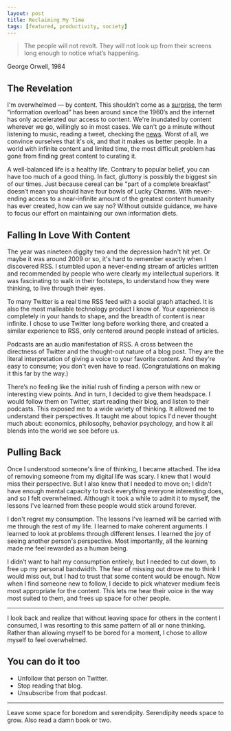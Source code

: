 ```yaml
---
layout: post
title: Reclaiming My Time
tags: [featured, productivity, society]
---
```


> The people will not revolt. They will not look up from their screens long enough to notice what’s happening.

George Orwell, 1984

## The Revelation

I'm overwhelmed — by content. This shouldn’t come as a [surprise](https://en.wikipedia.org/wiki/Information_overload), the term “information overload” has been around since the 1960’s and the internet has only accelerated our access to content. We're inundated by content wherever we go, willingly so in most cases. We can't go a minute without listening to music, reading a tweet, checking the [news](https://www.theguardian.com/media/2013/apr/12/news-is-bad-rolf-dobelli). Worst of all, we convince ourselves that it's ok, and that it makes us better people. In a world with infinite content and limited time, the most difficult problem has gone from finding great content to curating it.

A well-balanced life is a healthy life. Contrary to popular belief, you can have too much of a good thing. In fact, gluttony is possibly the biggest sin of our times. Just because cereal can be "part of a complete breakfast” doesn’t mean you should have four bowls of Lucky Charms. With never-ending access to a near-infinite amount of the greatest content humanity has ever created, how can we say no? Without outside guidance, we have to focus our effort on maintaining our own information diets.


## Falling In Love With Content

The year was nineteen diggity two and the depression hadn't hit yet. Or maybe it was around 2009 or so, it's hard to remember exactly when I discovered RSS. I stumbled upon a never-ending stream of articles written and recommended by people who were clearly my intellectual superiors. It was fascinating to walk in their footsteps, to understand how they were thinking, to live through their eyes.

To many Twitter is a real time RSS feed with a social graph attached. It is also the most malleable technology product I know of. Your experience is completely in your hands to shape, and the breadth of content is near infinite. I chose to use Twitter long before working there, and created a similar experience to RSS, only centered around people instead of articles.

Podcasts are an audio manifestation of RSS. A cross between the directness of Twitter and the thought-out nature of a blog post. They are the literal interpretation of giving a voice to your favorite content. And they're easy to consume; you don't even have to read. (Congratulations on making it this far by the way.)

There’s no feeling like the initial rush of finding a person with new or interesting view points. And in turn, I decided to give them headspace. I would follow them on Twitter, start reading their blog, and listen to their podcasts. This exposed me to a wide variety of thinking. It allowed me to understand their perspectives. It taught me about topics I'd never thought much about: economics, philosophy, behavior psychology, and how it all blends into the world we see before us.


## Pulling Back

Once I understood someone's line of thinking, I became attached. The idea of removing someone from my digital life was scary. I knew that I would miss their perspective. But I also knew that I needed to move on; I didn't have enough mental capacity to track everything everyone interesting does, and so I felt overwhelmed. Although it took a while to admit it to myself, the lessons I've learned from these people would stick around forever.

I don't regret my consumption. The lessons I've learned will be carried with me through the rest of my life. I learned to make coherent arguments. I learned to look at problems through different lenses. I learned the joy of seeing another person's perspective. Most importantly, all the learning made me feel rewarded as a human being.

I didn’t want to halt my consumption entirely, but I needed to cut down, to free up my personal bandwidth. The fear of missing out drove me to think I would miss out, but I had to trust that some content would be enough. Now when I find someone new to follow, I decide to pick whatever medium feels most appropriate for the content. This lets me hear their voice in the way most suited to them, and frees up space for other people.


----------

I look back and realize that without leaving space for others in the content I consumed, I was resorting to this same pattern of all or none thinking. Rather than allowing myself to be bored for a moment, I chose to allow myself to feel overwhelmed.

## You can do it too
- Unfollow that person on Twitter.
- Stop reading that blog.
- Unsubscribe from that podcast.


----------

Leave some space for boredom and serendipity. Serendipity needs space to grow. Also read a damn book or two.

